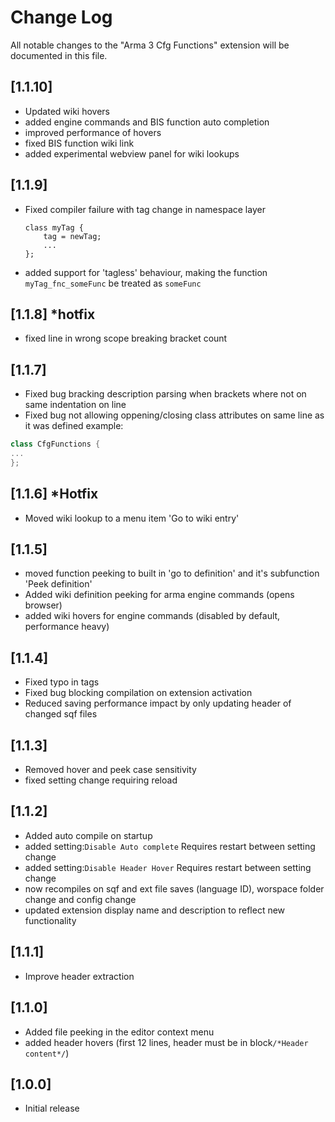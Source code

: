 # Change Log

All notable changes to the "Arma 3 Cfg Functions" extension will be documented in this file.

## [1.1.10]

* Updated wiki hovers
* added engine commands and BIS function auto completion
* improved performance of hovers
* fixed BIS function wiki link
* added experimental webview panel for wiki lookups

## [1.1.9]

* Fixed compiler failure with tag change in namespace layer

  ```sqf
  class myTag {
      tag = newTag;
      ...
  };
  ```
* added support for 'tagless' behaviour, making the function `myTag_fnc_someFunc` be treated as `someFunc`

## [1.1.8] *hotfix

* fixed line in wrong scope breaking bracket count

## [1.1.7]

* Fixed bug bracking description parsing when brackets where not on same indentation on line
* Fixed bug not allowing oppening/closing class attributes on same line as it was defined example:

```c++
class CfgFunctions {
...
};
```

## [1.1.6] *Hotfix

* Moved wiki lookup to a menu item 'Go to wiki entry'

## [1.1.5]

* moved function peeking to built in 'go to definition' and it's subfunction 'Peek definition'
* Added wiki definition peeking for arma engine commands (opens browser)
* added wiki hovers for engine commands (disabled by default, performance heavy)

## [1.1.4]

* Fixed typo in tags
* Fixed bug blocking compilation on extension activation
* Reduced saving performance impact by only updating header of changed sqf files

## [1.1.3]

* Removed hover and peek case sensitivity
* fixed setting change requiring reload

## [1.1.2]

* Added auto compile on startup
* added setting:`Disable Auto complete` Requires restart between setting change
* added setting:`Disable Header Hover` Requires restart between setting change
* now recompiles on sqf and ext file saves (language ID), worspace folder change and config change
* updated extension display name and description to reflect new functionality

## [1.1.1]

* Improve header extraction

## [1.1.0]

* Added file peeking in the editor context menu
* added header hovers (first 12 lines, header must be in block``/*Header content*/``)

## [1.0.0]

- Initial release
